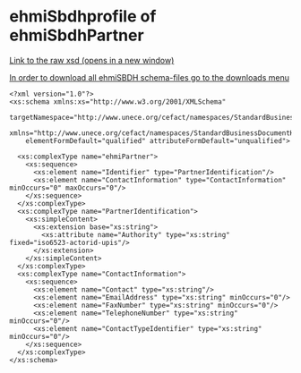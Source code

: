 # ehmiSbdhprofile of ehmiSbdhPartner

<a href="./ehmiSBDH/ehmiPartner.xsd" target="_blank">Link to the raw xsd (opens in a new window)</a>

<a href="./downloads.html">In order to download all ehmiSBDH schema-files go to the downloads menu</a>

    <?xml version="1.0"?>
    <xs:schema xmlns:xs="http://www.w3.org/2001/XMLSchema"
        targetNamespace="http://www.unece.org/cefact/namespaces/StandardBusinessDocumentHeader"
        xmlns="http://www.unece.org/cefact/namespaces/StandardBusinessDocumentHeader"
        elementFormDefault="qualified" attributeFormDefault="unqualified">

      <xs:complexType name="ehmiPartner">
        <xs:sequence>
          <xs:element name="Identifier" type="PartnerIdentification"/>
          <xs:element name="ContactInformation" type="ContactInformation" minOccurs="0" maxOccurs="0"/>
        </xs:sequence>
      </xs:complexType>
      <xs:complexType name="PartnerIdentification">
        <xs:simpleContent>
          <xs:extension base="xs:string">
            <xs:attribute name="Authority" type="xs:string" fixed="iso6523-actorid-upis"/>
          </xs:extension>
        </xs:simpleContent>
      </xs:complexType>
      <xs:complexType name="ContactInformation">
        <xs:sequence>
          <xs:element name="Contact" type="xs:string"/>
          <xs:element name="EmailAddress" type="xs:string" minOccurs="0"/>
          <xs:element name="FaxNumber" type="xs:string" minOccurs="0"/>
          <xs:element name="TelephoneNumber" type="xs:string" minOccurs="0"/>
          <xs:element name="ContactTypeIdentifier" type="xs:string" minOccurs="0"/>
        </xs:sequence>
      </xs:complexType>
    </xs:schema>

